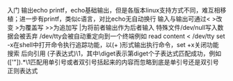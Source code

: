 入门
输出echo printf，echo基础输出，但是各版本linux支持方式不同，难互相移植；进一步有printf，类似c语言，对比echo无自动换行
输入与输出可通过< >改变 >为覆盖写 >>为追加写 |为将前者输出作为后者输入
特殊文件/dev/null写入数据会被丢弃 /dev/tty会被自动重定向到一个终端例如 read content < /dev/tty
set -x在shell中打开命令执行追踪功能，以(+ )形式输出执行命令，set +x关闭功能
搜索
后向引用 \(子表达式\)\1，其中\diget表示第diget个子表达式匹配成功，例如\(['"]\).*\1匹配用单引号或者双引号括起来的内容而忽略到底是单引号还是双引号
正则表达式
